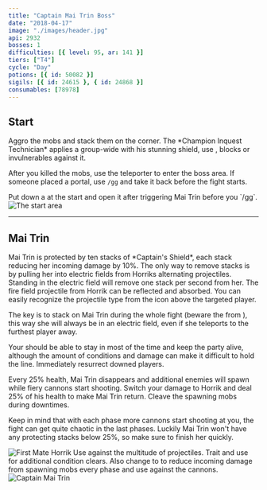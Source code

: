 ```yaml
---
title: "Captain Mai Trin Boss"
date: "2018-04-17"
image: "./images/header.jpg"
api: 2932
bosses: 1
difficulties: [{ level: 95, ar: 141 }]
tiers: ["T4"]
cycle: "Day"
potions: [{ id: 50082 }]
sigils: [{ id: 24615 }, { id: 24868 }]
consumables: [78978]
---
```


## Start

<Grid>
<Column>  
Aggro the mobs and stack them on the corner. The *Champion Inquest Technician* applies a group-wide <Control name="daze"/> with his stunning shield, use <Boon name="stability"/>, blocks or invulnerables against it.

After you killed the mobs, use the teleporter to enter the boss area. If someone placed a portal, use `/gg` and take it back before the fight starts.

<Tips>
    <Tip specialization="mesmer">Put down a <Skill id="10197"/> at the start and open it after triggering Mai Trin before you `/gg`.</Tip>
</Tips>
</Column>
<Column width="6" compact>
<Image src="./images/start.jpg" title="The start area" compact/>
</Column>
</Grid>

---

## <Boss red/> Mai Trin <Item id="50082" text="false"/>

<Grid>
<Column>
Mai Trin is protected by ten stacks of *Captain's Shield*, each stack reducing her incoming damage by 10%. The only way to remove stacks is by pulling her into electric fields from Horriks alternating projectiles. Standing in the electric field will remove one stack per second from her. The fire field projectile from Horrik can be reflected and absorbed. You can easily recognize the projectile type from the icon above the targeted player.

The key is to stack on Mai Trin during the whole fight (beware the <Effect name="agony"/> from <Instability name="Social Awkwardness"/>), this way she will always be in an electric field, even if she teleports to the furthest player away.

Your <Specialization name="druid"/> should be able to stay in <Skill id="31869"/> most of the time and keep the party alive, although the amount of conditions and damage can make it difficult to hold the line. Immediately resurrect downed players.

Every 25% health, Mai Trin disappears and additional enemies will spawn while fiery cannons start shooting. Switch your damage to Horrik and deal 25% of his health to make Mai Trin return. Cleave the spawning mobs during downtimes.

Keep in mind that with each phase more cannons start shooting at you, the fight can get quite chaotic in the last phases. Luckily Mai Trin won't have any protecting stacks below 25%, so make sure to finish her quickly.
</Column>

<Column width="7" compact>
<Image src="./images/horrik.jpg" title="First Mate Horrik"/>
<Tips>
    <Tip specialization="mesmer">Use <Skill id="10302"/> against the multitude of projectiles.</Tip>
    <Tip specialization="druid">Trait <Trait id="1075"/> and use <Skill id="12489"/> for additional condition clears.    
    Also change <Skill id="12497"/> to <Skill id="12495"/> to reduce incoming damage from spawning mobs every phase and use <Skill id="31496"/> against the cannons.</Tip>
</Tips>
</Column>
</Grid>

<Image src="./images/mai_trin.jpg" title="Captain Mai Trin"/>
